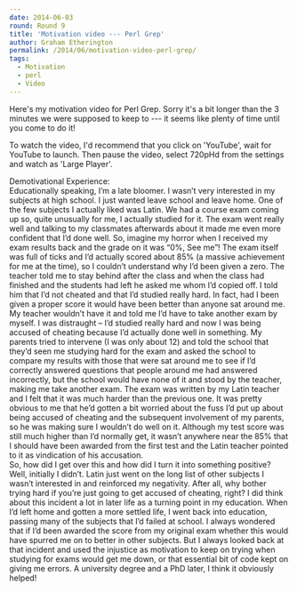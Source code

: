 ```yaml
---
date: 2014-06-03
round: Round 9
title: 'Motivation video --- Perl Grep'
author: Graham Etherington
permalink: /2014/06/motivation-video-perl-grep/
tags:
  - Motivation
  - perl
  - Video
---
```

Here's my motivation video for Perl Grep. Sorry it's a bit longer than the 3 minutes we were supposed to keep to --- it seems like plenty of time until you come to do it!

To watch the video, I'd recommend that you click on 'YouTube', wait for YouTube to launch. Then pause the video, select 720pHd from the settings and watch as 'Large Player'.

  
  
Demotivational Experience:  
Educationally speaking, I’m a late bloomer. I wasn’t very interested in my subjects at high school. I just wanted leave school and leave home. One of the few subjects I actually liked was Latin. We had a course exam coming up so, quite unusually for me, I actually studied for it. The exam went really well and talking to my classmates afterwards about it made me even more confident that I’d done well. So, imagine my horror when I received my exam results back and the grade on it was “0%, See me”! The exam itself was full of ticks and I’d actually scored about 85% (a massive achievement for me at the time), so I couldn’t understand why I’d been given a zero. The teacher told me to stay behind after the class and when the class had finished and the students had left he asked me whom I’d copied off. I told him that I’d not cheated and that I’d studied really hard. In fact, had I been given a proper score it would have been better than anyone sat around me. My teacher wouldn’t have it and told me I’d have to take another exam by myself. I was distraught – I’d studied really hard and now I was being accused of cheating because I’d actually done well in something. My parents tried to intervene (I was only about 12) and told the school that they’d seen me studying hard for the exam and asked the school to compare my results with those that were sat around me to see if I’d correctly answered questions that people around me had answered incorrectly, but the school would have none of it and stood by the teacher, making me take another exam. The exam was written by my Latin teacher and I felt that it was much harder than the previous one. It was pretty obvious to me that he’d gotten a bit worried about the fuss I’d put up about being accused of cheating and the subsequent involvement of my parents, so he was making sure I wouldn’t do well on it. Although my test score was still much higher than I’d normally get, it wasn’t anywhere near the 85% that I should have been awarded from the first test and the Latin teacher pointed to it as vindication of his accusation.  
So, how did I get over this and how did I turn it into something positive? Well, initially I didn’t. Latin just went on the long list of other subjects I wasn’t interested in and reinforced my negativity. After all, why bother trying hard if you’re just going to get accused of cheating, right? I did think about this incident a lot in later life as a turning point in my education. When I’d left home and gotten a more settled life, I went back into education, passing many of the subjects that I’d failed at school. I always wondered that if I’d been awarded the score from my original exam whether this would have spurred me on to better in other subjects. But I always looked back at that incident and used the injustice as motivation to keep on trying when studying for exams would get me down, or that essential bit of code kept on giving me errors. A university degree and a PhD later, I think it obviously helped!
